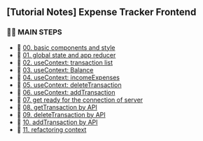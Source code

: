## [Tutorial Notes] Expense Tracker Frontend

### 🦵🏼 MAIN STEPS
* 🔗 [00. basic components and style](https://github.com/JooYoo/tt-expense-tracker-frontend/tree/00_basic_components_and_style)
* 🔗 [01. global state and app reducer](https://github.com/JooYoo/tt-expense-tracker-frontend/tree/01_global_state_app_reducer)
* 🔗 [02. useContext: transaction list](https://github.com/JooYoo/tt-expense-tracker-frontend/tree/02_use_context_transactionlist)
* 🔗 [03. useContext: Balance](https://github.com/JooYoo/tt-expense-tracker-frontend/tree/03_use_context_balance)
* 🔗 [04. useContext: incomeExpenses](https://github.com/JooYoo/tt-expense-tracker-frontend/tree/04_use_context_incomeexpenses)
* 🔗 [05. useContext: deleteTransaction](https://github.com/JooYoo/tt-expense-tracker-frontend/tree/05_use_context_deletetransaction)
* 🔗 [06. useContext: addTransaction](https://github.com/JooYoo/tt-expense-tracker-frontend/tree/06_use_context_addtransaction)
* 🔗 [07. get ready for the connection of server](https://github.com/JooYoo/tt-expense-tracker-frontend/tree/07_get_ready_to_intergrade_client_to_server)
* 🔗 [08. getTransaction by API](https://github.com/JooYoo/tt-expense-tracker-frontend/tree/08_get_transactions_from_api)
* 🔗 [09. deleteTransaction by API](https://github.com/JooYoo/tt-expense-tracker-frontend/tree/09_delete_transaction_from_api)
* 🔗 [10. addTransaction by API](https://github.com/JooYoo/tt-expense-tracker-frontend/tree/10_add_transaction_to_api)
* 🔗 [11. refactoring context](https://github.com/JooYoo/tt-expense-tracker-frontend/tree/11_refactoring_context)
